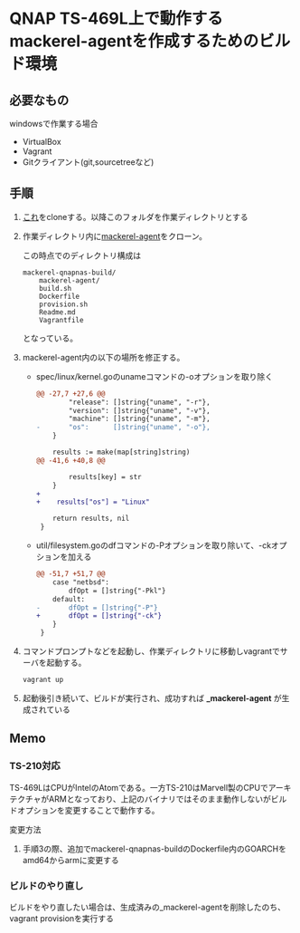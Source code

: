 # QNAP TS-469L上で動作するmackerel-agentを作成するためのビルド環境

## 必要なもの

windowsで作業する場合

- VirtualBox
- Vagrant
- Gitクライアント(git,sourcetreeなど)

## 手順

1. [これ](https://github.com/mistymagich/mackerel-qnapnas-build.git)をcloneする。以降このフォルダを作業ディレクトリとする

2. 作業ディレクトリ内に[mackerel-agent](https://github.com/mackerelio/mackerel-agent.git)をクローン。

    この時点でのディレクトリ構成は

    ```
    mackerel-qnapnas-build/
        mackerel-agent/
        build.sh
        Dockerfile
        provision.sh
        Readme.md
        Vagrantfile
    ```

    となっている。

3. mackerel-agent内の以下の場所を修正する。

	- spec/linux/kernel.goのunameコマンドの-oオプションを取り除く

        ```diff
        @@ -27,7 +27,6 @@
                "release": []string{"uname", "-r"},
                "version": []string{"uname", "-v"},
                "machine": []string{"uname", "-m"},
        -		"os":      []string{"uname", "-o"},
            }

            results := make(map[string]string)
        @@ -41,6 +40,8 @@

                results[key] = str
            }
        +
        +    results["os"] = "Linux"

            return results, nil
         }
        ```

	- util/filesystem.goのdfコマンドの-Pオプションを取り除いて、-ckオプションを加える

        ```diff
        @@ -51,7 +51,7 @@
            case "netbsd":
                dfOpt = []string{"-Pkl"}
            default:
        -		dfOpt = []string{"-P"}
        +		dfOpt = []string{"-ck"}
            }
         }
        ```

4. コマンドプロンプトなどを起動し、作業ディレクトリに移動しvagrantでサーバを起動する。

    ```bash
    vagrant up
    ```

5. 起動後引き続いて、ビルドが実行され、成功すれば **_mackerel-agent** が生成されている


## Memo

### TS-210対応

TS-469LはCPUがIntelのAtomである。一方TS-210はMarvell製のCPUでアーキテクチャがARMとなっており、上記のバイナリではそのまま動作しないがビルドオプションを変更することで動作する。

変更方法

 1. 手順3の際、追加でmackerel-qnapnas-buildのDockerfile内のGOARCHをamd64からarmに変更する

### ビルドのやり直し

ビルドをやり直したい場合は、生成済みの_mackerel-agentを削除したのち、vagrant provisionを実行する
